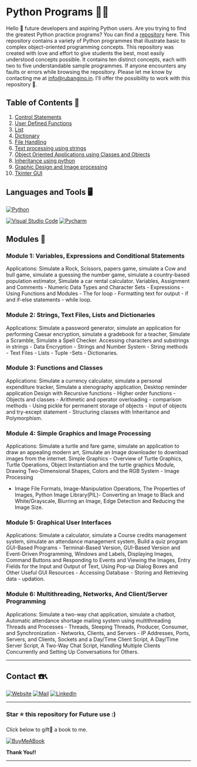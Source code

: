 # Python Programs 🧑‍💻

Hello 👋 future developers and aspiring Python users. Are you trying to find the greatest Python practice programs? You can find a [repository](https://github.com/Ruban2205/Python-Programs) here. This repository contains a variety of Python programmes that illustrate basic to complex object-oriented programming concepts. This repository was created with love and effort to give students the best, most easily understood concepts possible. It contains ten distinct concepts, each with two to five understandable sample programmes. If anyone encounters any faults or errors while browsing the repository. Please let me know by contacting me at info@rubangino.in. I'll offer the possibility to work with this repository 🤝.


## Table of Contents 📄

1) [Control Statements](/01_Control_Statements)
2) [User Defined Functions](/02_User_Defined_Functions)
3) [List](/03_List)
4) [Dictionary](/04_Dictionary)
5) [File Handling](/05_File_Handling)
6) [Text processing using strings](/06_Text_Processing_Using_strings)
7) [Object Oriented Applications using Classes and Objects](/07_Object_Oriented_Applications_using_classes_and_Objects)
8) [Inheritance using python](/08_Inheritance)
9) [Graphic Design and Image processing](/09_Graphic_Design_and_Image_Processing)
10) [Tkinter GUI](/10_Tkinter_GUI)

## Languages and Tools 🖥️

[![Python](https://img.shields.io/badge/Python-FFD43B?style=for-the-badge&logo=python&logoColor=blue)](https://github.com/Ruban2205/Python-Programs)

[![Visual Studio Code](https://img.shields.io/badge/Visual_Studio_Code-0078D4?style=for-the-badge&logo=visual%20studio%20code&logoColor=white)](https://github.com/Ruban2205/Python-Programs)
[![Pycharm](https://img.shields.io/badge/PyCharm-000000.svg?&style=for-the-badge&logo=PyCharm&logoColor=white)](https://github.com/Ruban2205/Python-Programs)

## Modules 📂

### Module 1: Variables, Expressions and Conditional Statements
Applications: Simulate a Rock, Scissors, papers game, simulate a Cow and bull game, simulate a
guessing the number game, simulate a country-based population estimator, Simulate a car rental
calculator. Variables, Assignment and Comments - Numeric Data Types and Character Sets - Expressions - Using
Functions and Modules - The for loop - Formatting text for output - if and if-else statements - while
loop.

### Module 2: Strings, Text Files, Lists and Dictionaries
Applications: Simulate a password generator, simulate an application for performing Caesar encryption,
simulate a gradebook for a teacher, Simulate a Scramble, Simulate a Spell Checker.
Accessing characters and substrings in strings - Data Encryption - Strings and Number System - String
methods - Text Files - Lists - Tuple -Sets - Dictionaries.

### Module 3: Functions and Classes
Applications: Simulate a currency calculator, simulate a personal expenditure tracker, Simulate a
stenography application, Desktop reminder application
Design with Recursive functions - Higher order functions - Objects and classes - Arithmetic and
operator overloading - comparison methods - Using pickle for permanent storage of objects - Input of
objects and try-except statement - Structuring classes with Inheritance and Polymorphism.

### Module 4: Simple Graphics and Image Processing
Applications: Simulate a turtle and fare game, simulate an application to draw an appealing modern art,
Simulate an Image downloader to download images from the internet.
Simple Graphics - Overview of Turtle Graphics, Turtle Operations, Object Instantiation and the turtle
graphics Module, Drawing Two-Dimensional Shapes, Colors and the RGB System - Image Processing
- Image File Formats, Image-Manipulation Operations, The Properties of Images, Python Image
Library(PIL)- Converting an Image to Black and White/Grayscale, Blurring an Image, Edge Detection
and Reducing the Image Size.

### Module 5: Graphical User Interfaces
Applications: Simulate a calculator, simulate a Course credits management system, simulate an
attendance management system, Build a quiz program
GUI-Based Programs - Terminal-Based Version, GUI-Based Version and Event-Driven Programming,
Windows and Labels, Displaying Images, Command Buttons and Responding to Events and Viewing
the Images, Entry Fields for the Input and Output of Text, Using Pop-up Dialog Boxes and Other Useful
GUI Resources - Accessing Database - Storing and Retrieving data - updation.

### Module 6: Multithreading, Networks, And Client/Server Programming
Applications: Simulate a two-way chat application, simulate a chatbot, Automatic attendance shortage
mailing system using multithreading Threads and Processes - Threads, Sleeping Threads, Producer, Consumer, and Synchronization -
Networks, Clients, and Servers - IP Addresses, Ports, Servers, and Clients, Sockets and a Day/Time
Client Script, A Day/Time Server Script, A Two-Way Chat Script, Handling Multiple Clients
Concurrently and Setting Up Conversations for Others.

<hr/>

## Contact ☎️📞

[![Website](https://img.shields.io/badge/website-000000?style=for-the-badge&logo=About.me&logoColor=white)](https://rubangino.in/)
[![Mail](https://img.shields.io/badge/Email-D14836?style=for-the-badge&logo=gmail&logoColor=white)](mailto:info@rubangino.in)
[![LinkedIn](https://img.shields.io/badge/LinkedIn-0077B5?style=for-the-badge&logo=linkedin&logoColor=white)](https://www.linkedin.com/in/ruban-gino-singh/)

<hr/>

### Star ⭐ this repository for Future use :)

Click below to gift🎁 a book to me.

[![BuyMeABook](https://img.shields.io/badge/Buy%20Me%20a%20Book-ffdd00?style=for-the-badge&logo=buy-me-a-book&logoColor=black)
](https://bit.ly/3M5jxLd)

**Thank You!!**

<hr/>
